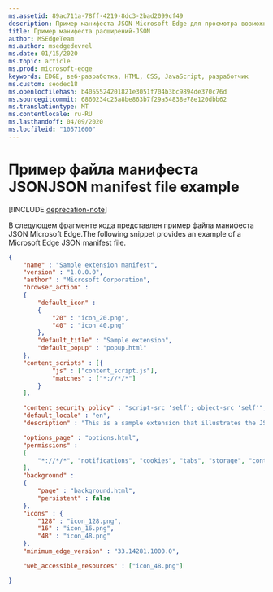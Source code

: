 ```yaml
---
ms.assetid: 89ac711a-78ff-4219-8dc3-2bad2099cf49
description: Пример манифеста JSON Microsoft Edge для просмотра возможных значений полей.
title: Пример манифеста расширений-JSON
author: MSEdgeTeam
ms.author: msedgedevrel
ms.date: 01/15/2020
ms.topic: article
ms.prod: microsoft-edge
keywords: EDGE, веб-разработка, HTML, CSS, JavaScript, разработчик
ms.custom: seodec18
ms.openlocfilehash: b4055524201821e3051f704b3bc9894de370c76d
ms.sourcegitcommit: 6860234c25a8be863b7f29a54838e78e120dbb62
ms.translationtype: MT
ms.contentlocale: ru-RU
ms.lasthandoff: 04/09/2020
ms.locfileid: "10571600"
---
```

# <span data-ttu-id="5022b-104">Пример файла манифеста JSON</span><span class="sxs-lookup"><span data-stu-id="5022b-104">JSON manifest file example</span></span>  

[!INCLUDE [deprecation-note](../../includes/deprecation-note.md)]  

<span data-ttu-id="5022b-105">В следующем фрагменте кода представлен пример файла манифеста JSON Microsoft Edge.</span><span class="sxs-lookup"><span data-stu-id="5022b-105">The following snippet provides an example of a Microsoft Edge JSON manifest file.</span></span>

```json
{
    "name" : "Sample extension manifest",
    "version" : "1.0.0.0",
    "author" : "Microsoft Corporation",
    "browser_action" : 
    {
        "default_icon" : 
        {
            "20" : "icon_20.png",
            "40" : "icon_40.png"
        },
        "default_title" : "Sample extension",
        "default_popup" : "popup.html"
    },
    "content_scripts" : [{
            "js" : ["content_script.js"],
            "matches" : ["*://*/*"]
        }
    ],

    "content_security_policy" : "script-src 'self'; object-src 'self'",
    "default_locale" : "en",
    "description" : "This is a sample extension that illustrates the JSON manifest schema",

    "options_page" : "options.html",
    "permissions" : 
    [
        "*://*/*", "notifications", "cookies", "tabs", "storage", "contextMenus", "background"
    ],
    "background" : 
    {
        "page" : "background.html",
        "persistent" : false
    },
    "icons" : {
        "128" : "icon_128.png",
        "16" : "icon_16.png",
        "48" : "icon_48.png"
    },
    "minimum_edge_version" : "33.14281.1000.0",

    "web_accessible_resources" : ["icon_48.png"]

} 
```



